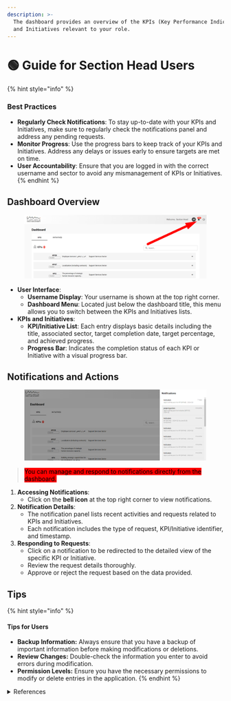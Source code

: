 ```yaml
---
description: >-
  The dashboard provides an overview of the KPIs (Key Performance Indicators)
  and Initiatives relevant to your role.
---
```


# 🟢 Guide for Section Head Users

{% hint style="info" %}
### **Best Practices**

* **Regularly Check Notifications**: To stay up-to-date with your KPIs and Initiatives, make sure to regularly check the notifications panel and address any pending requests.
* **Monitor Progress**: Use the progress bars to keep track of your KPIs and Initiatives. Address any delays or issues early to ensure targets are met on time.
* **User Accountability**: Ensure that you are logged in with the correct username and sector to avoid any mismanagement of KPIs or Initiatives.
{% endhint %}

## Dashboard Overview

<figure><img src="../.gitbook/assets/image (82).png" alt=""><figcaption></figcaption></figure>

* **User Interface**:
  * **Username Display**: Your username is shown at the top right corner.
  * **Dashboard Menu**: Located just below the dashboard title, this menu allows you to switch between the KPIs and Initiatives lists.
* **KPIs and Initiatives**:
  * **KPI/Initiative List**: Each entry displays basic details including the title, associated sector, target completion date, target percentage, and achieved progress.
  * **Progress Bar**: Indicates the completion status of each KPI or Initiative with a visual progress bar.

## Notifications and Actions

<figure><img src="../.gitbook/assets/image (81).png" alt=""><figcaption></figcaption></figure>

> <mark style="background-color:red;">You can manage and respond to notifications directly from the dashboard.</mark>

1. **Accessing Notifications**:
   * Click on the **bell icon** at the top right corner to view notifications.
2. **Notification Details**:
   * The notification panel lists recent activities and requests related to KPIs and Initiatives.
   * Each notification includes the type of request, KPI/Initiative identifier, and timestamp.
3. **Responding to Requests**:
   * Click on a notification to be redirected to the detailed view of the specific KPI or Initiative.
   * Review the request details thoroughly.
   * Approve or reject the request based on the data provided.

## Tips

{% hint style="info" %}
#### Tips for Users

* **Backup Information:** Always ensure that you have a backup of important information before making modifications or deletions.
* **Review Changes:** Double-check the information you enter to avoid errors during modification.
* **Permission Levels:** Ensure you have the necessary permissions to modify or delete entries in the application.
{% endhint %}

<details>

<summary>References</summary>

<img src="../.gitbook/assets/image (70).png" alt="" data-size="original">

</details>
